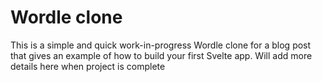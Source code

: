 # Wordle clone
This is a simple and quick work-in-progress Wordle clone for a blog post that gives an example of how to build your first Svelte app. Will add more details here when project is complete